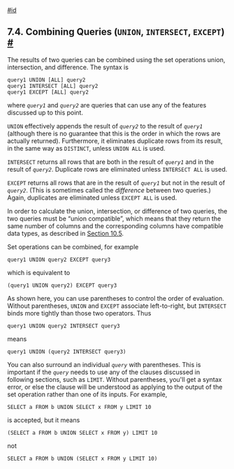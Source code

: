 [#id](#QUERIES-UNION)

## 7.4. Combining Queries (`UNION`, `INTERSECT`, `EXCEPT`) [#](#QUERIES-UNION)



The results of two queries can be combined using the set operations union, intersection, and difference. The syntax is

```
query1 UNION [ALL] query2
query1 INTERSECT [ALL] query2
query1 EXCEPT [ALL] query2
```

where *`query1`* and *`query2`* are queries that can use any of the features discussed up to this point.

`UNION` effectively appends the result of *`query2`* to the result of *`query1`* (although there is no guarantee that this is the order in which the rows are actually returned). Furthermore, it eliminates duplicate rows from its result, in the same way as `DISTINCT`, unless `UNION ALL` is used.

`INTERSECT` returns all rows that are both in the result of *`query1`* and in the result of *`query2`*. Duplicate rows are eliminated unless `INTERSECT ALL` is used.

`EXCEPT` returns all rows that are in the result of *`query1`* but not in the result of *`query2`*. (This is sometimes called the *difference* between two queries.) Again, duplicates are eliminated unless `EXCEPT ALL` is used.

In order to calculate the union, intersection, or difference of two queries, the two queries must be “union compatible”, which means that they return the same number of columns and the corresponding columns have compatible data types, as described in [Section 10.5](typeconv-union-case).

Set operations can be combined, for example

```
query1 UNION query2 EXCEPT query3
```

which is equivalent to

```
(query1 UNION query2) EXCEPT query3
```

As shown here, you can use parentheses to control the order of evaluation. Without parentheses, `UNION` and `EXCEPT` associate left-to-right, but `INTERSECT` binds more tightly than those two operators. Thus

```
query1 UNION query2 INTERSECT query3
```

means

```
query1 UNION (query2 INTERSECT query3)
```

You can also surround an individual *`query`* with parentheses. This is important if the *`query`* needs to use any of the clauses discussed in following sections, such as `LIMIT`. Without parentheses, you'll get a syntax error, or else the clause will be understood as applying to the output of the set operation rather than one of its inputs. For example,

```
SELECT a FROM b UNION SELECT x FROM y LIMIT 10
```

is accepted, but it means

```
(SELECT a FROM b UNION SELECT x FROM y) LIMIT 10
```

not

```
SELECT a FROM b UNION (SELECT x FROM y LIMIT 10)
```